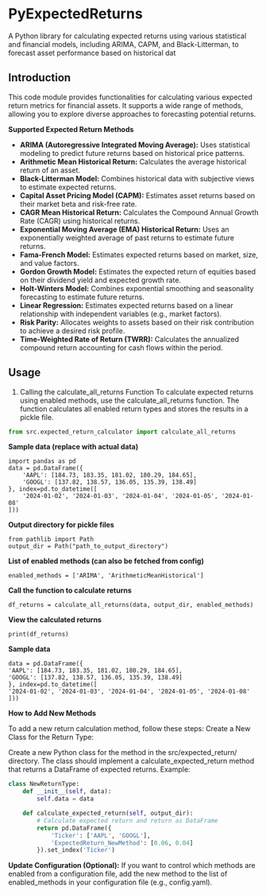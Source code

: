 # PyExpectedReturns

A Python library for calculating expected returns using various statistical and financial models, including ARIMA, CAPM,
and Black-Litterman, to forecast asset performance based on historical dat

## Introduction

This code module provides functionalities for calculating various expected return metrics for financial assets. It
supports a wide range of methods, allowing you to explore diverse approaches to forecasting potential returns.

**Supported Expected Return Methods**

* **ARIMA (Autoregressive Integrated Moving Average):** Uses statistical modeling to predict future returns based on
  historical price patterns.
* **Arithmetic Mean Historical Return:** Calculates the average historical return of an asset.
* **Black-Litterman Model:** Combines historical data with subjective views to estimate expected returns.
* **Capital Asset Pricing Model (CAPM):** Estimates asset returns based on their market beta and risk-free rate.
* **CAGR Mean Historical Return:** Calculates the Compound Annual Growth Rate (CAGR) using historical returns.
* **Exponential Moving Average (EMA) Historical Return:** Uses an exponentially weighted average of past returns to
  estimate future returns.
* **Fama-French Model:** Estimates expected returns based on market, size, and value factors.
* **Gordon Growth Model:** Estimates the expected return of equities based on their dividend yield and expected growth
  rate.
* **Holt-Winters Model:** Combines exponential smoothing and seasonality forecasting to estimate future returns.
* **Linear Regression:** Estimates expected returns based on a linear relationship with independent variables (e.g.,
  market factors).
* **Risk Parity:** Allocates weights to assets based on their risk contribution to achieve a desired risk profile.
* **Time-Weighted Rate of Return (TWRR):** Calculates the annualized compound return accounting for cash flows within
  the period.

## Usage

1. Calling the calculate_all_returns Function
   To calculate expected returns using enabled methods, use the calculate_all_returns function. The function calculates
   all enabled return types and stores the results in a pickle file.

```python
from src.expected_return_calculator import calculate_all_returns
```

**Sample data (replace with actual data)**

```
import pandas as pd
data = pd.DataFrame({
    'AAPL': [184.73, 183.35, 181.02, 180.29, 184.65],
    'GOOGL': [137.82, 138.57, 136.05, 135.39, 138.49]
}, index=pd.to_datetime([
    '2024-01-02', '2024-01-03', '2024-01-04', '2024-01-05', '2024-01-08'
]))
```

**Output directory for pickle files**

```
from pathlib import Path
output_dir = Path("path_to_output_directory")
```

**List of enabled methods (can also be fetched from config)**

```
enabled_methods = ['ARIMA', 'ArithmeticMeanHistorical']
```

**Call the function to calculate returns**

```df_returns = calculate_all_returns(data, output_dir, enabled_methods)```

**View the calculated returns**

```print(df_returns)```

**Sample data**

```import pandas as pd
data = pd.DataFrame({
'AAPL': [184.73, 183.35, 181.02, 180.29, 184.65],
'GOOGL': [137.82, 138.57, 136.05, 135.39, 138.49]
}, index=pd.to_datetime([
'2024-01-02', '2024-01-03', '2024-01-04', '2024-01-05', '2024-01-08'
]))
```

**How to Add New Methods**

To add a new return calculation method, follow these steps:
Create a New Class for the Return Type:

Create a new Python class for the method in the src/expected_return/ directory.
The class should implement a calculate_expected_return method that returns a DataFrame of expected returns.
Example:

```python
class NewReturnType:
    def __init__(self, data):
        self.data = data

    def calculate_expected_return(self, output_dir):
        # Calculate expected return and return as DataFrame
        return pd.DataFrame({
            'Ticker': ['AAPL', 'GOOGL'],
            'ExpectedReturn_NewMethod': [0.06, 0.04]
        }).set_index('Ticker')
```

**Update Configuration (Optional):**
If you want to control which methods are enabled from a configuration file, add the new method to the list of
enabled_methods in your configuration file (e.g., config.yaml).